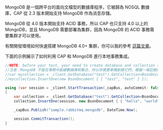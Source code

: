 MongoDB 是一個跨平台的面向文檔型的數據庫程序，它被歸為 NOSQL 數據庫，CAP 從 2.3 版本開始支持 MongoDB 作為消息存儲。

MongoDB 從 4.0 版本開始支持 ACID 事務，所以 CAP 也只支持 4.0 以上的 MongoDB，並且 MongoDB 需要部署為集群，因為 MongoDB 的 ACID 事務需要集群才可以使用。

有關開發環境如何快速搭建 MongoDB 4.0+ 集群，你可以我的參考 [這篇文章](https://www.cnblogs.com/savorboard/p/mongodb-4-cluster-install.html)。



下面的示例展示了如何利用 CAP 和 MongoDB 進行本地事務集成。

```csharp
//NOTE: before your test, your need to create database and collection at first
//注意：MongoDB 不能在事務中創建數據庫和集合，所以你需要單獨創建它們，模擬一條記錄插入則會自動創建        
//var mycollection = _client.GetDatabase("test").GetCollection<BsonDocument>("test.collection");
//mycollection.InsertOne(new BsonDocument { { "test", "test" } });

using (var session = _client.StartTransaction(_capBus, autoCommit: false))
{
    var collection = _client.GetDatabase("test").GetCollection<BsonDocument>("test.collection");
    collection.InsertOne(session, new BsonDocument { { "hello", "world" } });

    _capBus.Publish("sample.rabbitmq.mongodb", DateTime.Now);

    session.CommitTransaction();
}
```